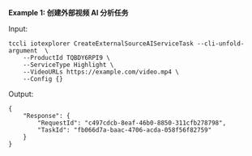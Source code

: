 **Example 1: 创建外部视频 AI 分析任务**



Input: 

```
tccli iotexplorer CreateExternalSourceAIServiceTask --cli-unfold-argument  \
    --ProductId TQBDY6RPI9 \
    --ServiceType Highlight \
    --VideoURLs https://example.com/video.mp4 \
    --Config {}
```

Output: 
```
{
    "Response": {
        "RequestId": "c497cdcb-8eaf-46b0-8850-311cfb278798",
        "TaskId": "fb066d7a-baac-4706-acda-058f56f82759"
    }
}
```

